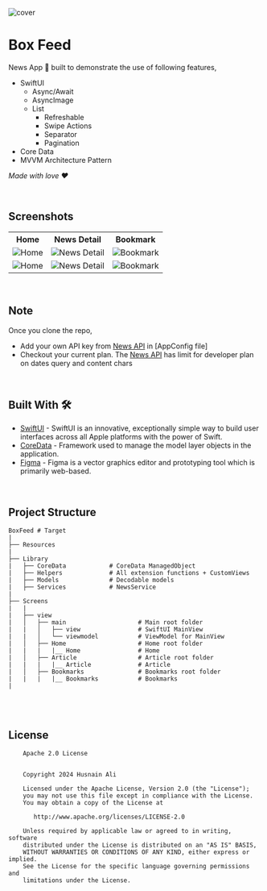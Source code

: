
![cover](https://github.com/ihusnainalii/BoxFeedNews/assets/41187664/e5d621ac-ba3d-442a-a6db-6a99c400eb21)

# Box Feed
News App 📱 built to demonstrate the use of following features,

- SwiftUI
  - Async/Await 
  - AsyncImage
  - List
    - Refreshable
    - Swipe Actions
    - Separator
    - Pagination
- Core Data
- MVVM Architecture Pattern

*Made with love ❤️*

<br />

## Screenshots
<table>
    <tr>
        <th>Home</th>
        <th>News Detail</th>
        <th>Bookmark</th>
    </tr>
    <tr>
        <td><img src="https://github.com/ihusnainalii/BoxFeedNews/assets/41187664/7ec2d80b-1c80-40b4-9928-c2bdc9d278ef" alt="Home"></td>
        <td><img src="https://github.com/ihusnainalii/BoxFeedNews/assets/41187664/afef4ebd-06e1-4554-9b4a-5703adefc667" alt="News Detail"></td>
        <td><img src="https://github.com/ihusnainalii/BoxFeedNews/assets/41187664/04856440-acc6-4cb2-b5d9-42d43c853be9" alt="Bookmark"></td>
    </tr>
    <tr>
        <td><img src="https://github.com/ihusnainalii/BoxFeedNews/assets/41187664/457b975f-f770-42bb-ae0a-8529748cde38" alt="Home"></td>
        <td><img src="https://github.com/ihusnainalii/BoxFeedNews/assets/41187664/93c10523-8813-46d7-b5c9-dfb9d6b8ef07" alt="News Detail"></td>
        <td><img src="https://github.com/ihusnainalii/BoxFeedNews/assets/41187664/6e2c7dcc-3b20-4215-9a0e-97809a431155" alt="Bookmark"></td>
    </tr>
</table>


<br />

## Note
Once you clone the repo,
- Add your own API key from [News API](https://newsapi.org) in [AppConfig file]
- Checkout your current plan. The [News API](https://newsapi.org) has limit for developer plan on dates query and content chars

<br />

## Built With 🛠
- [SwiftUI](https://developer.apple.com/documentation/swiftui/) - SwiftUI is an innovative, exceptionally simple way to build user interfaces across all Apple platforms with the power of Swift.
- [CoreData](https://developer.apple.com/documentation/coredata) - Framework used to manage the model layer objects in the application.
- [Figma](https://figma.com/) - Figma is a vector graphics editor and prototyping tool which is primarily web-based.

<br />

## Project Structure
    
    BoxFeed # Target
    |
    ├── Resources
    |
    ├── Library
    |   ├── CoreData            # CoreData ManagedObject
    |   ├── Helpers             # All extension functions + CustomViews
    |   ├── Models              # Decodable models
    |   ├── Services            # NewsService
    |
    ├── Screens
    |   |
    |   ├── view
    |   │   ├── main                    # Main root folder
    |   |   │   ├── view                # SwiftUI MainView
    |   |   │   └── viewmodel           # ViewModel for MainView
    |   │   ├── Home                    # Home root folder
    |   |   |   |__ Home                # Home
    |   │   ├── Article                 # Article root folder
    |   |   |   |__ Article             # Article
    |   │   ├── Bookmarks               # Bookmarks root folder
    |   |   |   |__ Bookmarks           # Bookmarks
    |

<br />
<br />

## License
```
    Apache 2.0 License


    Copyright 2024 Husnain Ali

    Licensed under the Apache License, Version 2.0 (the "License");
    you may not use this file except in compliance with the License.
    You may obtain a copy of the License at

       http://www.apache.org/licenses/LICENSE-2.0

    Unless required by applicable law or agreed to in writing, software
    distributed under the License is distributed on an "AS IS" BASIS,
    WITHOUT WARRANTIES OR CONDITIONS OF ANY KIND, either express or implied.
    See the License for the specific language governing permissions and
    limitations under the License.

```
